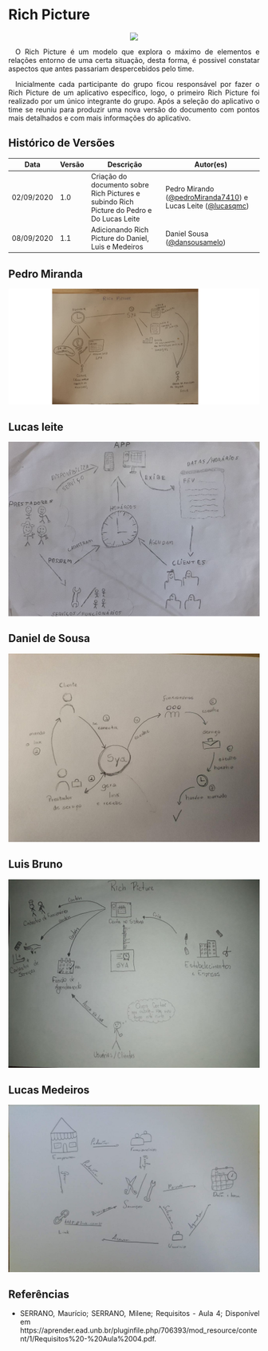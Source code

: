 # **Rich Picture**
<div style="display: flex; justify-content: center; align-items:center;">
    <img src="https://unbarqdsw.github.io/2020.1_G11_SYA/assets/richpictures/globe.png">
</div>

<p align="justify">&emsp;O Rich Picture é um modelo que explora o máximo de elementos e relações entorno de uma certa situação, desta forma, é possivel constatar aspectos que antes passariam despercebidos pelo time.</p>

<p align="justify">&emsp;Inicialmente cada participante do grupo ficou responsável por fazer o Rich Picture de um aplicativo específico, logo, o primeiro Rich Picture foi realizado por um único integrante do grupo. Após a seleção do aplicativo o time se reuniu para produzir uma nova versão do documento com pontos mais detalhados e com mais informações do aplicativo.</p>

## Histórico de Versões

| Data | Versão | Descrição | Autor(es) |
| ---- | ------ | --------- | --------- |
| 02/09/2020 | 1.0 | Criação do documento sobre Rich Pictures e subindo Rich Picture do Pedro e Do Lucas Leite | Pedro Mirando ([@pedroMiranda7410]((https://github.com/pedroMiranda7410)))  e Lucas Leite ([@lucasqmc](https://github.com/lucasqmc)) |
| 08/09/2020 | 1.1 | Adicionando Rich Picture do Daniel, Luis e Medeiros| Daniel Sousa ([@dansousamelo]((https://github.com/dansousamelo)))|

## Pedro Miranda

![Richpicture](../assets/richpictures/pedro_richpicture.png)

## Lucas leite

![Richpicture](../assets/richpictures/indio_richpicture.jpeg)

## Daniel de Sousa

![Richpicture](../assets/richpictures/danielPic.jpg)

## Luis Bruno

![Richpicture](../assets/richpictures/luisPic.jpg)

## Lucas Medeiros

![Richpicture](../assets/richpictures/medeirosPic.jpeg)


## Referências
 * <p align="justify">SERRANO, Maurício; SERRANO, Milene; Requisitos - Aula 4; Disponível em https://aprender.ead.unb.br/pluginfile.php/706393/mod_resource/content/1/Requisitos%20-%20Aula%2004.pdf.
</p>
